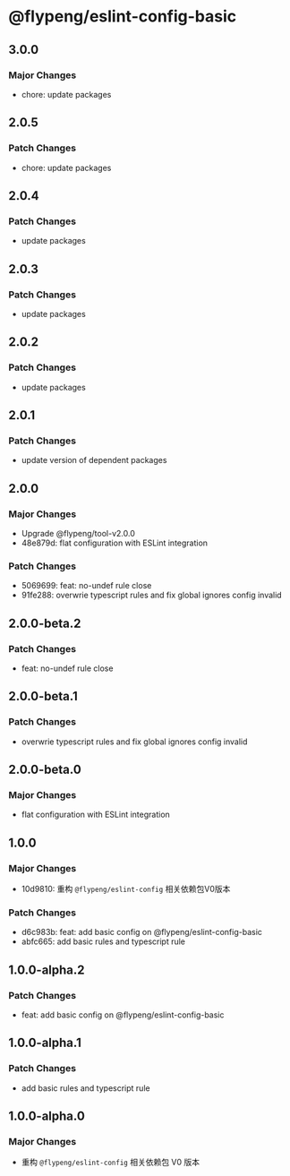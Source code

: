 # @flypeng/eslint-config-basic

## 3.0.0

### Major Changes

- chore: update packages

## 2.0.5

### Patch Changes

- chore: update packages

## 2.0.4

### Patch Changes

- update packages

## 2.0.3

### Patch Changes

- update packages

## 2.0.2

### Patch Changes

- update packages

## 2.0.1

### Patch Changes

- update version of dependent packages

## 2.0.0

### Major Changes

- Upgrade @flypeng/tool-v2.0.0
- 48e879d: flat configuration with ESLint integration

### Patch Changes

- 5069699: feat: no-undef rule close
- 91fe288: overwrie typescript rules and fix global ignores config invalid

## 2.0.0-beta.2

### Patch Changes

- feat: no-undef rule close

## 2.0.0-beta.1

### Patch Changes

- overwrie typescript rules and fix global ignores config invalid

## 2.0.0-beta.0

### Major Changes

- flat configuration with ESLint integration

## 1.0.0

### Major Changes

- 10d9810: 重构 `@flypeng/eslint-config` 相关依赖包V0版本

### Patch Changes

- d6c983b: feat: add basic config on @flypeng/eslint-config-basic
- abfc665: add basic rules and typescript rule

## 1.0.0-alpha.2

### Patch Changes

- feat: add basic config on @flypeng/eslint-config-basic

## 1.0.0-alpha.1

### Patch Changes

- add basic rules and typescript rule

## 1.0.0-alpha.0

### Major Changes

- 重构 `@flypeng/eslint-config` 相关依赖包 V0 版本
